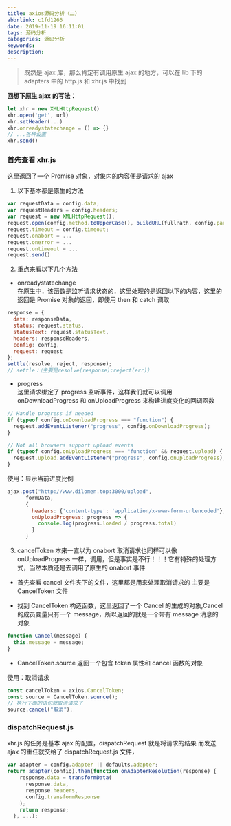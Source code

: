 ```yaml
---
title: axios源码分析（二）
abbrlink: c1fd1266
date: 2019-11-19 16:11:01
tags: 源码分析
categories: 源码分析
keywords:
description:
---
```


> 既然是 ajax 库，那么肯定有调用原生 ajax 的地方，可以在 lib 下的 adapters 中的 http.js 和 xhr.js 中找到

**回想下原生 ajax 的写法：**

```js
let xhr = new XMLHttpRequest()
xhr.open('get', url)
xhr.setHeader(...)
xhr.onreadystatechange = () => {}
// ...各种设置
xhr.send()
```

### 首先查看 xhr.js

这里返回了一个 Promise 对象，对象内的内容便是请求的 ajax

1. 以下基本都是原生的方法

```js
var requestData = config.data;
var requestHeaders = config.headers;
var request = new XMLHttpRequest();
request.open(config.method.toUpperCase(), buildURL(fullPath, config.params, config.paramsSerializer), true);
request.timeout = config.timeout;
request.onabort = ...
request.onerror = ...
request.ontimeout = ...
request.send()
```

2. 重点来看以下几个方法

- onreadystatechange  
  在原生中，该函数是监听请求状态的，这里处理的是返回以下的内容，这里的返回是 Promise 对象的返回，即使用 then 和 catch 调取

```js
response = {
  data: responseData,
  status: request.status,
  statusText: request.statusText,
  headers: responseHeaders,
  config: config,
  request: request
};
settle(resolve, reject, response);
// settle：（主要是resolve(response);reject(err)）
```

- progress  
  这里请求绑定了 progress 监听事件，这样我们就可以调用 onDownloadProgress 和 onUploadProgress 来构建进度变化的回调函数

```js
// Handle progress if needed
if (typeof config.onDownloadProgress === "function") {
  request.addEventListener("progress", config.onDownloadProgress);
}

// Not all browsers support upload events
if (typeof config.onUploadProgress === "function" && request.upload) {
  request.upload.addEventListener("progress", config.onUploadProgress);
}
```

使用：显示当前进度比例

```js
ajax.post("http://www.dilomen.top:3000/upload",
      formData,
      {
        headers: {'content-type': 'application/x-www-form-urlencoded'},
        onUploadProgress: progress => {
          console.log(progress.loaded / progress.total)
        }
      }
```

3. cancelToken
   本来一直以为 onabort 取消请求也同样可以像 onUploadProgress 一样，调用，但是事实是不行！！！它有特殊的处理方式，当然本质还是去调用了原生的 onabort 事件

- 首先查看 cancel 文件夹下的文件，这里都是用来处理取消请求的
  主要是 CancelToken 文件

- 找到 CancelToken 构造函数，这里返回了一个 Cancel 的生成的对象,Cancel 的成员变量只有一个 message，所以返回的就是一个带有 message 消息的对象

```js
function Cancel(message) {
  this.message = message;
}
```

- CancelToken.source 返回一个包含 token 属性和 cancel 函数的对象

使用：取消请求

```js
const cancelToken = axios.CancelToken;
const source = CancelToken.source();
// 执行下面的语句就取消请求了
source.cancel("取消");
```

### dispatchRequest.js

xhr.js 的任务是基本 ajax 的配置，dispatchRequest 就是将请求的结果 而发送 ajax 的重任就交给了 dispatchRequest.js 文件，

```js
var adapter = config.adapter || defaults.adapter;
return adapter(config).then(function onAdapterResolution(response) {
    response.data = transformData(
      response.data,
      response.headers,
      config.transformResponse
    );
    return response;
  }, ...);
```
